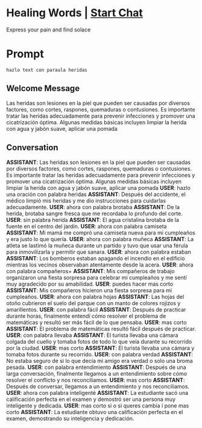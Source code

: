 

# Healing Words | [Start Chat](https://gptcall.net/chat.html?data=%7B%22contact%22%3A%7B%22id%22%3A%22cH81q5ZUCcJoiDV2xHNYp%22%2C%22flow%22%3Atrue%7D%7D)
Express your pain and find solace

# Prompt

```
hazlo text con paraula heridas
```

## Welcome Message
Las heridas son lesiones en la piel que pueden ser causadas por diversos factores, como cortes, raspones, quemaduras o contusiones. Es importante tratar las heridas adecuadamente para prevenir infecciones y promover una cicatrización óptima. Algunas medidas básicas incluyen limpiar la herida con agua y jabón suave, aplicar una pomada

## Conversation

**ASSISTANT**: Las heridas son lesiones en la piel que pueden ser causadas por diversos factores, como cortes, raspones, quemaduras o contusiones. Es importante tratar las heridas adecuadamente para prevenir infecciones y promover una cicatrización óptima. Algunas medidas básicas incluyen limpiar la herida con agua y jabón suave, aplicar una pomada
**USER**: hazlo una oración con palabra heridas
**ASSISTANT**: Después del accidente, el médico limpió mis heridas y me dio instrucciones para cuidarlas adecuadamente.
**USER**: ahora con palabra brotaba
**ASSISTANT**: De la herida, brotaba sangre fresca que me recordaba lo profundo del corte.
**USER**: sin palabra herida
**ASSISTANT**: El agua cristalina brotaba de la fuente en el centro del jardín.
**USER**: ahora con palabra camiseta
**ASSISTANT**: Mi mamá me compró una camiseta nueva para mi cumpleaños y era justo lo que quería.
**USER**: ahora con palabra muñeca
**ASSISTANT**: La atleta se lastimó la muñeca durante un partido y tuvo que usar una férula para inmovilizarla y permitir que sanara.
**USER**: ahora con  palabra estaban
**ASSISTANT**: Los bomberos estaban apagando el incendio en el edificio mientras los vecinos observaban atentamente desde la acera.
**USER**: ahora con palabra compañeros+
**ASSISTANT**: Mis compañeros de trabajo organizaron una fiesta sorpresa para celebrar mi cumpleaños y me sentí muy agradecido por su amabilidad.
**USER**: puedes hacer mas corto
**ASSISTANT**: Mis compañeros hicieron una fiesta sorpresa para mi cumpleaños.
**USER**: ahora con palabra hojas
**ASSISTANT**: Las hojas del otoño cubrieron el suelo del parque con un manto de colores rojizos y amarillentos.
**USER**: con palabra fácil
**ASSISTANT**: Después de practicar durante horas, finalmente entendí cómo resolver el problema de matemáticas y resultó ser más fácil de lo que pensaba.
**USER**: mas corto
**ASSISTANT**: El problema de matemáticas resultó fácil después de practicar.
**USER**: con palabra llevaba
**ASSISTANT**: El turista llevaba una cámara colgada del cuello y tomaba fotos de todo lo que veía durante su recorrido por la ciudad.
**USER**: mas corto
**ASSISTANT**: El turista llevaba una cámara y tomaba fotos durante su recorrido.
**USER**: con palabra verdad
**ASSISTANT**: No estaba seguro de si lo que decía mi amigo era verdad o solo una broma pesada.
**USER**: con palabra entendimiento
**ASSISTANT**: Después de una larga conversación, finalmente llegamos a un entendimiento sobre cómo resolver el conflicto y nos reconciliamos.
**USER**: mas corto
**ASSISTANT**: Después de conversar, llegamos a un entendimiento y nos reconciliamos.
**USER**: ahora con palabra inteligenté
**ASSISTANT**: La estudiante sacó una calificación perfecta en el examen y demostró ser una persona muy inteligente y dedicada.
**USER**: mas corto si o si queres cambia i pone mas corto
**ASSISTANT**: La estudiante obtuvo una calificación perfecta en el examen, demostrando su inteligencia y dedicación.


